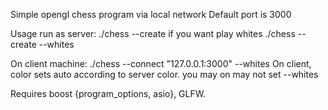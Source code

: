 Simple opengl chess program via local network
Default port is 3000

Usage run as server: ./chess --create
if you want play whites ./chess --create --whites

On client machine: ./chess --connect "127.0.0.1:3000" --whites
On client, color sets auto according to server color. you may on may not set --whites

Requires boost {program_options, asio}, GLFW.